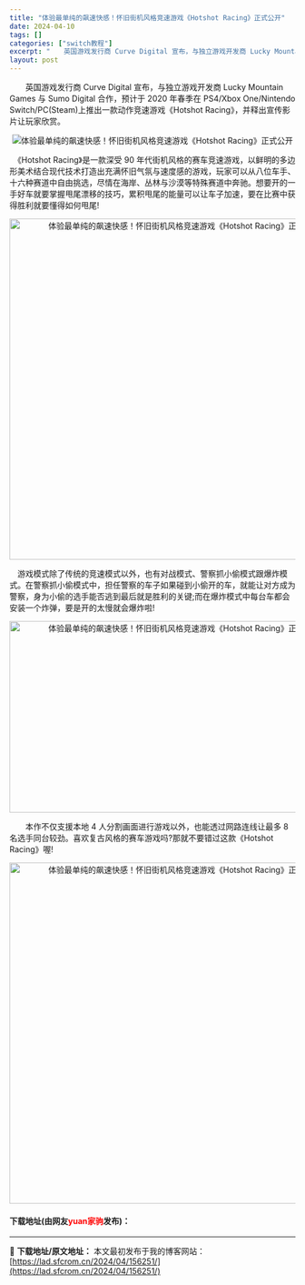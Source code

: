 ```yaml
---
title: "体验最单纯的飙速快感！怀旧街机风格竞速游戏《Hotshot Racing》正式公开"
date: 2024-04-10
tags: []
categories: ["switch教程"]
excerpt: "　　英国游戏发行商 Curve Digital 宣布，与独立游戏开发商 Lucky Mountain Games 与 Sumo Digital 合作，预计于 2020 年春季在 PS4/Xbox One/Nintendo Switch/PC(Steam)上推出一款动作竞速游戏《Hotshot Rac&hellip;"
layout: post
---
```


 <p>　　英国游戏发行商 Curve Digital 宣布，与独立游戏开发商 Lucky Mountain Games 与 Sumo Digital 合作，预计于 2020 年春季在 PS4/Xbox One/Nintendo Switch/PC(Steam)上推出一款动作竞速游戏《Hotshot Racing》，并释出宣传影片让玩家欣赏。</p> <p align="center"><img align="" src="https://lad.sfcrom.cn/wp-content/uploads/2024/04/20240410_66162b5e6b0ef.webp" style="border-width: 0px; border-style: solid;" alt="体验最单纯的飙速快感！怀旧街机风格竞速游戏《Hotshot Racing》正式公开" /></p> <p>　《Hotshot Racing》是一款深受 90 年代街机风格的赛车竞速游戏，以鲜明的多边形美术结合现代技术打造出充满怀旧气氛与速度感的游戏，玩家可以从八位车手、十六种赛道中自由挑选，尽情在海岸、丛林与沙漠等特殊赛道中奔驰。想要开的一手好车就要掌握甩尾漂移的技巧，累积甩尾的能量可以让车子加速，要在比赛中获得胜利就要懂得如何甩尾!</p> <p align="center"><img align="" border="0" src="https://lad.sfcrom.cn/wp-content/uploads/2024/04/20240410_66162b5ed406a.webp" width="600" alt="体验最单纯的飙速快感！怀旧街机风格竞速游戏《Hotshot Racing》正式公开" /></p> <p>　游戏模式除了传统的竞速模式以外，也有对战模式、警察抓小偷模式跟爆炸模式。在警察抓小偷模式中，担任警察的车子如果碰到小偷开的车，就能让对方成为警察，身为小偷的选手能否逃到最后就是胜利的关键;而在爆炸模式中每台车都会安装一个炸弹，要是开的太慢就会爆炸啦!</p> <p align="center"><img align="" src="https://lad.sfcrom.cn/wp-content/uploads/2024/04/20240410_66162b5f340e3.webp" style="border-width: 0px; border-style: solid; width: 600px; height: 337px;" alt="体验最单纯的飙速快感！怀旧街机风格竞速游戏《Hotshot Racing》正式公开" /></p> <p>　　本作不仅支援本地 4 人分割画面进行游戏以外，也能透过网路连线让最多 8 名选手同台较劲。喜欢复古风格的赛车游戏吗?那就不要错过这款《Hotshot Racing》喔!</p> <p align="center"><img align="" border="0" src="https://lad.sfcrom.cn/wp-content/uploads/2024/04/20240410_66162b5f9f58d.webp" width="600" alt="体验最单纯的飙速快感！怀旧街机风格竞速游戏《Hotshot Racing》正式公开" /></p> <p><h4>下载地址(由网友<font color="red">yuan家驹</font>发布)：</h4></p> 

---
📖 **下载地址/原文地址：** 本文最初发布于我的博客网站：[https://lad.sfcrom.cn/2024/04/156251/](https://lad.sfcrom.cn/2024/04/156251/)
